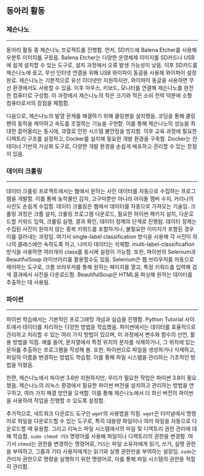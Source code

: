 ## 동아리 활동

### 제슨나노
***
동아리 활동 중 제슨나노 프로젝트를 진행함. 먼저, SD카드에 Balena Etcher를 사용해 우분투 이미지를 구웠음. Balena Etcher는 다양한 운영체제 이미지를 SD카드나 USB에 쉽게 설치할 수 있는 도구로, 설치 과정에서 오류 발생 가능성이 낮음. 이후 SD카드를 제슨나노에 꽂고, 무선 인터넷 연결을 위해 USB 와이파이 동글을 사용해 와이파이 설정 완료. 제슨나노는 기본적으로 유선 이더넷만 지원하지만, 와이파이 동글을 사용하면 무선 환경에서도 사용할 수 있음. 이후 마우스, 키보드, 모니터를 연결해 제슨나노를 완전한 컴퓨터로 구성함. 이 과정에서 제슨나노의 작은 크기와 적은 소비 전력 덕분에 소형 컴퓨터로서의 장점을 체험함.

다음으로, 제슨나노의 발열 문제를 해결하기 위해 쿨링팬을 설치했음. 코딩을 통해 쿨링팬의 동작을 제어하고 속도를 조절하는 기능을 구현함. 이를 통해 제슨나노의 성능을 최대한 끌어올리는 동시에, 과열로 인한 시스템 불안정을 방지함. 이후 교육 과정에 필요한 디렉토리 구조를 설정하고, Docker를 설치해 필요한 개발 환경을 구축함. Docker는 컨테이너 기반의 가상화 도구로, 다양한 개발 환경을 손쉽게 배포하고 관리할 수 있는 장점이 있음.
### 데이터 크롤링
***
데이터 크롤링 프로젝트에서는 웹에서 원하는 사진 데이터를 자동으로 수집하는 프로그램을 개발함. 이를 통해 농작물인 감자, 고구마뿐만 아니라 아이돌 멤버 수지, 카리나의 사진도 손쉽게 수집함. 데이터 크롤링은 웹에서 데이터를 자동으로 가져오는 기술임. 크롤링 과정은 크롬 설치, 크롤링 프로그램 다운로드, 필요한 파이썬 패키지 설치, 다운로드할 키워드 입력, 크롤링 실행, 결과 확인, 데이터 정제의 단계로 진행됨. 데이터 정제는 수집된 사진이 원하지 않는 중복 키워드를 포함하거나, 불필요한 이미지가 포함된 경우 이를 걸러내는 과정임. 여기서 single-label classification 방식을 사용해 각 사진이 하나의 클래스에만 속하도록 하고, 나머지 데이터는 삭제함. multi-label-classificafion 방식을 사용하면 여러개의 class를 동시에 설정이 가능함. 또한, 파이썬의 Selenium과 BeautifulSoup 라이브러리를 활용할수도 있음. Selenium은 웹 브라우저를 자동으로 제어하는 도구로, 크롬 브라우저를 통해 원하는 페이지를 열고, 특정 키워드를 입력해 검색 결과에서 사진을 다운로드함. BeautifulSoup은 HTML을 파싱해 원하는 데이터를 추출하는 데 사용됨.
### 파이썬
***
파이썬 학습에서는 기본적인 프로그래밍 개념과 실습을 진행함. Python Tutorial 사이트에서 데이터를 처리하는 다양한 방법을 학습했음. 파이썬에서는 데이터를 효율적으로 관리하고 처리할 수 있는 여러 가지 방법이 있으며, 이 과정에서 변수와 함수의 선언, 활용 방법을 익힘. 예를 들어, 문자열에서 특정 위치의 문자를 삭제하거나, 그 위치에 있는 문자를 추출하는 프로그램을 작성해 봄. 또한, 파이썬으로 파일을 생성하거나 삭제하고, 파일의 이름을 변경하는 방법도 학습함. 이를 통해 파일 시스템을 관리하는 기초적인 방법을 익혔음.

한편, 제슨나노에서 파이썬 3.6만 지원하지만, 우리가 필요한 작업은 파이썬 3.8이 필요했음. 제슨나노의 리눅스 환경에서 필요한 파이썬 버전을 설치하고 관리하는 방법을 연구하고, 여러 가지 해결 방안을 모색함. 이를 통해 제슨나노에서 더 최신 버전의 파이썬을 사용하여 작업을 진행할 수 있도록 설정함.

추가적으로, 네트워크 다운로드 도구인 `wget`의 사용법을 익힘. `wget`은 터미널에서 명령어로 파일을 다운로드할 수 있는 도구로, 특히 대용량 파일이나 여러 파일을 자동으로 다운로드할 때 유용함. 그리고 리눅스 파일 시스템에서의 파일 및 디렉토리 권한 관리에 대해 학습함. `sudo chmod 755` 명령어를 사용해 파일이나 디렉토리의 권한을 변경함. 여기서 `chmod`는 권한을 변경하는 명령어로, `755`는 파일 소유자에게 읽기, 쓰기, 실행 권한을 부여하고, 그룹과 기타 사용자에게는 읽기와 실행 권한만을 부여하는 설정임. `sudo`는 관리자 권한으로 명령을 실행하기 위한 명령어로, 이를 통해 파일 시스템의 권한을 적절히 관리함.
